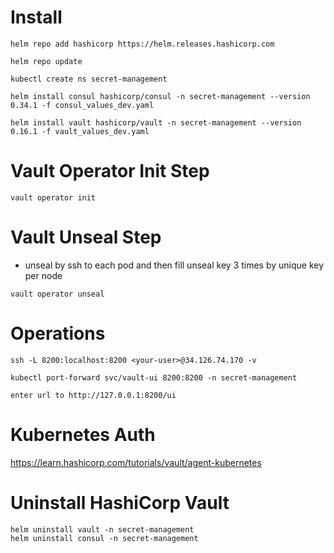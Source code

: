 # Install
```
helm repo add hashicorp https://helm.releases.hashicorp.com

helm repo update

kubectl create ns secret-management

helm install consul hashicorp/consul -n secret-management --version 0.34.1 -f consul_values_dev.yaml

helm install vault hashicorp/vault -n secret-management --version 0.16.1 -f vault_values_dev.yaml
```

# Vault Operator Init Step
```
vault operator init
```

# Vault Unseal Step
- unseal by ssh to each pod and then fill unseal key 3 times by unique key per node
```
vault operator unseal
```

# Operations
```
ssh -L 8200:localhost:8200 <your-user>@34.126.74.170 -v

kubectl port-forward svc/vault-ui 8200:8200 -n secret-management

enter url to http://127.0.0.1:8200/ui
```

# Kubernetes Auth

https://learn.hashicorp.com/tutorials/vault/agent-kubernetes


# Uninstall HashiCorp Vault 
```
helm uninstall vault -n secret-management
helm uninstall consul -n secret-management
```